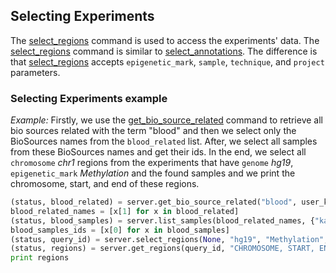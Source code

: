 ## Selecting Experiments

The [select_regions](http://deepblue.mpi-inf.mpg.de/api.html#api-select_regions) command is used to access the experiments' data.
The [select_regions](http://deepblue.mpi-inf.mpg.de/api.html#api-select_regions) command is similar to [select_annotations](http://deepblue.mpi-inf.mpg.de/api.html#api-select_annotations). The difference is that [select_regions](http://deepblue.mpi-inf.mpg.de/api.html#api-select_regions) accepts ```epigenetic_mark```, ```sample```, ```technique```, and ```project``` parameters.


### Selecting Experiments example


*Example:*
Firstly, we use the [get_bio_source_related](http://deepblue.mpi-inf.mpg.de/api.html#api-get_bio_source_related) command to retrieve all bio sources related with the term "blood" and then we select only the BioSources names from the ```blood_related``` list.
After, we select all samples from these BioSources names and get their ids.
In the end, we select all ```chromosome``` *chr1* regions from the experiments that have ```genome``` *hg19*, ```epigenetic_mark``` *Methylation* and the found samples and we print the chromosome, start, and end of these regions.

```python
(status, blood_related) = server.get_bio_source_related("blood", user_key)
blood_related_names = [x[1] for x in blood_related]
(status, blood_samples) = server.list_samples(blood_related_names, {"karyotype":"cancer"}, user_key)
blood_samples_ids = [x[0] for x in blood_samples]
(status, query_id) = server.select_regions(None, "hg19", "Methylation", blood_samples_ids, None, None, "chr1", None, None, user_key)
(status, regions) = server.get_regions(query_id, "CHROMOSOME, START, END", user_key)
print regions
```